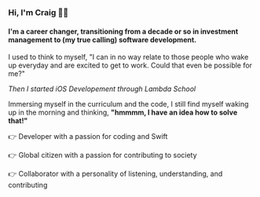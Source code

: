 ### Hi, I'm Craig 🤙🏼

#### I'm a career changer, transitioning from a decade or so in investment management to (my true calling) software development.

I used to think to myself, "I can in no way relate to those people who wake up everyday and are excited to get to work. Could that even be possible for me?"</P>
_Then I started iOS Developement through Lambda School_</P>
Immersing myself in the curriculum and the code, I still find myself waking up in the morning and thinking, **"hmmmm, I have an idea how to solve that!"**

:point_right: Developer with a passion for coding and Swift </P>
:point_right: Global citizen with a passion for contributing to society</P>
:point_right: Collaborator with a personality of listening, understanding, and contributing</P>

<!--
**craig-a-swanson/craig-a-swanson** is a ✨ _special_ ✨ repository because its `README.md` (this file) appears on your GitHub profile.

Here are some ideas to get you started:

- 🔭 I’m currently working on ...
- 🌱 I’m currently learning ...
- 👯 I’m looking to collaborate on ...
- 🤔 I’m looking for help with ...
- 💬 Ask me about ...
- 📫 How to reach me: ...
- 😄 Pronouns: ...
- ⚡ Fun fact: ...
-->
